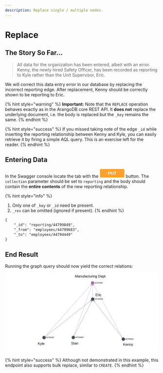 ```yaml
---
description: Replace single / multiple nodes.
---
```


# Replace

## The Story So Far...

> All data for the organization has been entered, albeit with an error. Kenny, the newly hired Safety Officer, has been recorded as reporting to Kyle rather than the Unit Supervisor, Eric.

We will correct this data entry error in our database by replacing the incorrect reporting edge. After replacement, Kenny should be correctly shown to be reporting to Eric.

{% hint style="warning" %}
**Important:** Note that the `REPLACE` operation behaves exactly as in the ArangoDB core REST API. It **does not** replace the underlying document, i.e. the body is replaced but the `_key` remains the same.
{% endhint %}

{% hint style="success" %}
If you missed taking note of the edge `_id` while inserting the reporting relationship between Kenny and Kyle, you can easily retrieve it by firing a simple AQL query. This is an exercise left for the reader.
{% endhint %}

## Entering Data

In the Swagger console locate the tab with the ![](../../../.gitbook/assets/image%20%283%29.png) button. The `collection` parameter should be set to `reporting` and the body should contain the **entire contents** of the new reporting relationship.

{% hint style="info" %}
1. Only one of `_key` or `_id` need be present.
2. `_rev` can be omitted \(ignored if present\).
{% endhint %}

```text
{
    "_id": "reporting/44799849",
    "_from": "employees/44799683",
    "_to": "employees/44794449"
}
```

## End Result

Running the graph query should now yield the correct relations:

![Kenny is now correctly shown to be reporting to Eric.](../../../.gitbook/assets/examples-replace.png)

{% hint style="success" %}
Although not demonstrated in this example, this endpoint also supports bulk replace, similar to `CREATE`.
{% endhint %}

